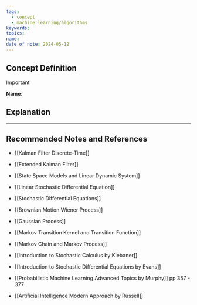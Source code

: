 ```yaml
---
tags:
  - concept
  - machine_learning/algorithms
keywords: 
topics: 
name: 
date of note: 2024-05-12
---
```


## Concept Definition

>[!important]
>**Name**: 



## Explanation





-----------
##  Recommended Notes and References


- [[Kalman Filter Discrete-Time]]
- [[Extended Kalman Filter]]
- [[State Space Models and Linear Dynamic System]]


- [[Linear Stochastic Differential Equation]]
- [[Stochastic Differential Equations]]
- [[Brownian Motion Wiener Process]]
- [[Gaussian Process]]


- [[Markov Transition Kernel and Transition Function]]
- [[Markov Chain and Markov Process]]



- [[Introduction to Stochastic Calculus by Klebaner]]
- [[Introduction to Stochastic Differential Equations by Evans]]
- [[Probabilistic Machine Learning Advanced Topics by Murphy]] pp 357 - 377
- [[Artificial Intelligence Modern Approach by Russell]]